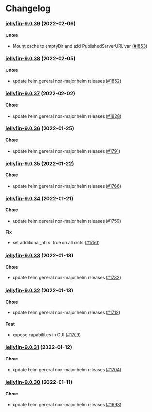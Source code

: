 # Changelog<br>


<a name="jellyfin-9.0.39"></a>
### [jellyfin-9.0.39](https://github.com/truecharts/apps/compare/jellyfin-9.0.38...jellyfin-9.0.39) (2022-02-06)

#### Chore

* Mount cache to emptyDir and add PublishedServerURL var ([#1853](https://github.com/truecharts/apps/issues/1853))



<a name="jellyfin-9.0.38"></a>
### [jellyfin-9.0.38](https://github.com/truecharts/apps/compare/jellyfin-9.0.37...jellyfin-9.0.38) (2022-02-05)

#### Chore

* update helm general non-major helm releases ([#1852](https://github.com/truecharts/apps/issues/1852))



<a name="jellyfin-9.0.37"></a>
### [jellyfin-9.0.37](https://github.com/truecharts/apps/compare/jellyfin-9.0.36...jellyfin-9.0.37) (2022-02-02)

#### Chore

* update helm general non-major helm releases ([#1828](https://github.com/truecharts/apps/issues/1828))



<a name="jellyfin-9.0.36"></a>
### [jellyfin-9.0.36](https://github.com/truecharts/apps/compare/jellyfin-9.0.35...jellyfin-9.0.36) (2022-01-25)

#### Chore

* update helm general non-major helm releases ([#1791](https://github.com/truecharts/apps/issues/1791))



<a name="jellyfin-9.0.35"></a>
### [jellyfin-9.0.35](https://github.com/truecharts/apps/compare/jellyfin-9.0.34...jellyfin-9.0.35) (2022-01-22)

#### Chore

* update helm general non-major helm releases ([#1766](https://github.com/truecharts/apps/issues/1766))



<a name="jellyfin-9.0.34"></a>
### [jellyfin-9.0.34](https://github.com/truecharts/apps/compare/jellyfin-9.0.33...jellyfin-9.0.34) (2022-01-21)

#### Chore

* update helm general non-major helm releases ([#1759](https://github.com/truecharts/apps/issues/1759))

#### Fix

* set additional_attrs: true on all dicts ([#1750](https://github.com/truecharts/apps/issues/1750))



<a name="jellyfin-9.0.33"></a>
### [jellyfin-9.0.33](https://github.com/truecharts/apps/compare/jellyfin-9.0.32...jellyfin-9.0.33) (2022-01-18)

#### Chore

* update helm general non-major helm releases ([#1732](https://github.com/truecharts/apps/issues/1732))



<a name="jellyfin-9.0.32"></a>
### [jellyfin-9.0.32](https://github.com/truecharts/apps/compare/jellyfin-9.0.31...jellyfin-9.0.32) (2022-01-13)

#### Chore

* update helm general non-major helm releases ([#1712](https://github.com/truecharts/apps/issues/1712))

#### Feat

* expose capabilities in GUI ([#1709](https://github.com/truecharts/apps/issues/1709))



<a name="jellyfin-9.0.31"></a>
### [jellyfin-9.0.31](https://github.com/truecharts/apps/compare/jellyfin-9.0.30...jellyfin-9.0.31) (2022-01-12)

#### Chore

* update helm general non-major helm releases ([#1704](https://github.com/truecharts/apps/issues/1704))



<a name="jellyfin-9.0.30"></a>
### [jellyfin-9.0.30](https://github.com/truecharts/apps/compare/jellyfin-9.0.29...jellyfin-9.0.30) (2022-01-11)

#### Chore

* update helm general non-major helm releases ([#1693](https://github.com/truecharts/apps/issues/1693))

